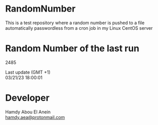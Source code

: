 # RandomNumber    
This is a test repository where a random number is pushed to a file automatically passwordless from a cron job in my Linux CentOS server    
# Random Number of the last run   
2485
      
Last update (GMT +1)    
03/21/23 18:00:01
# Developer    
Hamdy Abou El Anein   
hamdy.aea@protonmail.com
